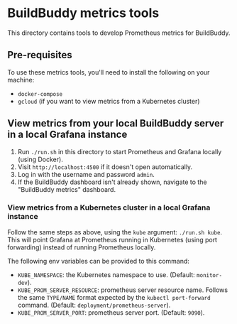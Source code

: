 # BuildBuddy metrics tools

This directory contains tools to develop Prometheus metrics for BuildBuddy.

## Pre-requisites

To use these metrics tools, you'll need to install the following on your
machine:

- `docker-compose`
- `gcloud` (if you want to view metrics from a Kubernetes cluster)

## View metrics from your local BuildBuddy server in a local Grafana instance

1. Run `./run.sh` in this directory to start Prometheus and Grafana locally
   (using Docker).
2. Visit `http://localhost:4500` if it doesn't open automatically.
3. Log in with the username and password `admin`.
4. If the BuildBuddy dashboard isn't already shown, navigate to the
   "BuildBuddy metrics" dashboard.

### View metrics from a Kubernetes cluster in a local Grafana instance

Follow the same steps as above, using the `kube` argument: `./run.sh kube`.
This will point Grafana at Prometheus running in Kubernetes (using port
forwarding) instead of running Prometheus locally.

The following env variables can be provided to this command:

- `KUBE_NAMESPACE`: the Kubernetes namespace to use. (Default: `monitor-dev`).
- `KUBE_PROM_SERVER_RESOURCE`: prometheus server resource name. Follows
  the same `TYPE/NAME` format expected by the `kubectl port-forward`
  command. (Default: `deployment/prometheus-server`).
- `KUBE_PROM_SERVER_PORT`: prometheus server port. (Default: `9090`).
